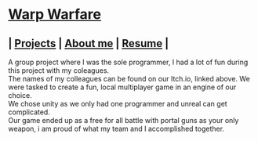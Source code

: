 # [Warp Warfare](https://luckyelias.itch.io/group29-warp-warfare)

## | [Projects](README.md)  |    [About me](AboutMe.md)  |    [Resume](Content/DaanDemaeckerCV.pdf) |

A group project where I was the sole programmer, I had a lot of fun during this project with my coleagues.  
The names of my colleagues can be found on our Itch.io, linked above.
We were tasked to create a fun, local multiplayer game in an engine of our choice.  
We chose unity as we only had one programmer and unreal can get complicated.  
Our game ended up as a free for all battle with portal guns as your only weapon, i am proud
of what my team and I accomplished together.  